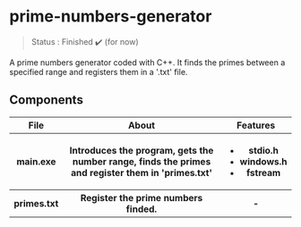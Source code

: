 <h1>prime-numbers-generator</h1>

> Status : Finished ✔️ (for now)

<p>A prime numbers generator coded with C++. It finds the primes between a specified range and registers them in a '.txt' file.</p>

<h2>Components</h2>
  <table>
    <tr>
      <th>File</th>
      <th>About</th>
      <th>Features</th>
     </tr>
  <tr>
    <th>main.exe</th>
    <th>Introduces the program, gets the number range, finds the primes and register them in 'primes.txt'</th>
    <th>
      <ul>
        <li>stdio.h</li>
        <li>windows.h</li>
        <li>fstream</li>
      </ul>
    </th>
  </tr>
  <tr>
    <th>primes.txt</th>
    <th>Register the prime numbers finded.</th>
    <th>-</th>
    
  </table>
  
